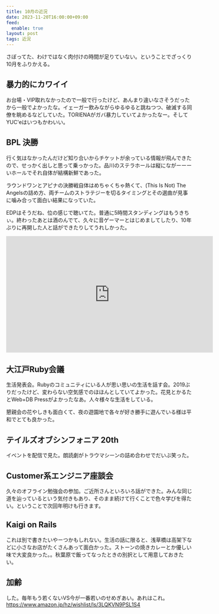 ```yaml
---
title: 10月の近況
date: 2023-11-20T16:00:00+09:00
feed:
  enable: true
layout: post
tags: 近況
---
```


さぼってた、わけではなく肉付けの時間が足りていない。ということでざっくり10月をふりかえる。

## 暴力的にカワイイ

お台場・VIP取れなかったので一般で行ったけど、あんまり違いなさそうだったから一般でよかったな。イェーガー飲みながらゆるゆると跳ねつつ、破滅する同僚を眺めるなどしていた。TORIENAがガバ暴力していてよかったなー。そしてYUC'eはいつもかわいい。

## BPL 決勝

行く気はなかったんだけど知り合いからチケットが余っている情報が飛んできたので、せっかく出しと思って乗っかった。品川のステラホールは縦にながーーーいホールでそれ自体が結構新鮮であった。

ラウンドワンとアピナの決勝戦自体はめちゃくちゃ熱くて、(This Is Not) The Angelsの詰め方、両チームのストラテジーを切るタイミングとその選曲が見事に噛み合って面白い結果になっていた。

EDPはそうだね、位の感じで聴いてた。普通に5時間スタンディングはもうきちぃ。終わったあとは酒のんでて、久々に音ゲーマーとはじめましてしたり、10年ぶりに再開した人と話ができたりしてうれしかった。

<iframe width="560" height="315" src="https://www.youtube.com/embed/UFzXQBBVffk?si=Fb83k7yQq4vj5E8W" title="YouTube video player" frameborder="0" allow="accelerometer; autoplay; clipboard-write; encrypted-media; gyroscope; picture-in-picture; web-share" allowfullscreen></iframe>

## 大江戸Ruby会議

生活発表会。Rubyのコミュニティにいる人が思い思いの生活を話す会。2019ぶりだったけど、変わらない空気感でのほほんとしていてよかった。花見とかるたとWeb+DB Pressがよかったなあ。人々様々な生活をしている。

懇親会の花やしきも面白くて、夜の遊園地で各々が好き勝手に遊んでいる様は平和でとても良かった。


## テイルズオブシンフォニア 20th

イベントを配信で見た。朗読劇がトラウマシーンの詰め合わせでだいぶ笑った。


## Customer系エンジニア座談会

久々のオフライン勉強会の参加。ご近所さんといろいろ話ができた。みんな同じ道を辿っているという気付きもあり、そのまま続けて行くことで色々学びを得たい。ということで次回年明けも行きます。

## Kaigi on Rails

これは別で書きたいやーつかもしれない。生活の話に限ると、浅草橋は高架下などに小さなお店がたくさんあって面白かった。ストーンの焼きカレーとか優しい味で大変良かった。。秋葉原で飯ってなったときの別択として用意しておきたい。

## 加齢

した。毎年もう若くないVS今が一番若いのせめぎあい。あれはこれ。
https://www.amazon.jp/hz/wishlist/ls/3LQKVN9PSL1S4
